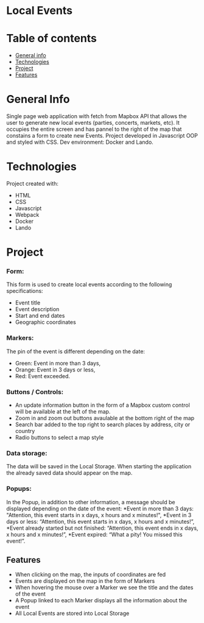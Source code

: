 # Local Events

# Table of contents
* [General info](#general-info)
* [Technologies](#technologies)
* [Project](#project)
* [Features](#features)

# General Info
Single page web application with fetch from Mapbox API that allows the user to generate new local events (parties, concerts, markets, etc). 
It occupies the entire screen and has pannel to the right of the map that constains a form to create new Events. 
Project developed in Javascript OOP and styled with CSS. Dev environment: Docker and Lando.

# Technologies
Project created with:
* HTML
* CSS
* Javascript
* Webpack
* Docker
* Lando

# Project
### Form:
This form is used to create local events according to the following specifications:
* Event title
* Event description
* Start and end dates 
* Geographic coordinates

### Markers:
The pin of the event is different depending on the date:
* Green: Event in more than 3 days, 
* Orange: Event in 3 days or less,
* Red: Event exceeded.

### Buttons / Controls:
* An update information button in the form of a Mapbox custom control will be available at the left of the map.
* Zoom in and zoom out buttons avaulable at the bottom right of the map
* Search bar added to the top right to search places by address, city or country
* Radio buttons to select a map style 

### Data storage:
The data will be saved in the Local Storage. When starting the application the already saved data should appear on the map.

### Popups:
In the Popup, in addition to other information, a message should be displayed depending on the date of the event:
*Event in more than 3 days: "Attention, this event starts in x days, x hours and x minutes!",
*Event in 3 days or less: “Attention, this event starts in x days, x hours and x minutes!”,
*Event already started but not finished: “Attention, this event ends in x days, x hours and x minutes!”,
*Event expired: “What a pity! You missed this event!”.

## Features 
* When clicking on the map, the inputs of coordinates are fed
* Events are displayed on the map in the form of Markers
* When hovering the mouse over a Marker we see the title and the dates of the event
* A Popup linked to each Marker displays all the information about the event
* All Local Events are stored into Local Storage
